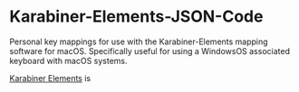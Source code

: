 # Karabiner-Elements-JSON-Code
Personal key mappings for use with the Karabiner-Elements mapping software for macOS. Specifically useful for using a WindowsOS associated keyboard with macOS systems.

[Karabiner Elements](https://karabiner-elements.pqrs.org) is 
